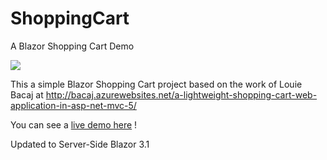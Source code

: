 # ShoppingCart

A Blazor Shopping Cart Demo

![](https://hvprla.am.files.1drv.com/y4mc0hJc-vIcfrX_YzqLHXQta5sHlX-9fvBRkZHW_EZ1mL9_a_v8IWhHhK7WZiLmoP1dUlreA8vnb36RmNe4taDhqmCFJKe2mu5VBcOSGj7VU3JqVY4w2VCMgQAMZ50mNGdV-Szt9_Lxq16tIpLBi42l_mHmId-yqWgqbPVWDsyyPx-9R4BZpis12vUvaLLDHjUAwQkqIEwmpA9UTA1IQ-bnw/ShoppingCart.gif?psid=1)

This a simple Blazor Shopping Cart project based on the work of Louie Bacaj at http://bacaj.azurewebsites.net/a-lightweight-shopping-cart-web-application-in-asp-net-mvc-5/

You can see a [live demo here](https://blazordemos.exceldev.com/shoppingcart) !

Updated to Server-Side Blazor 3.1
